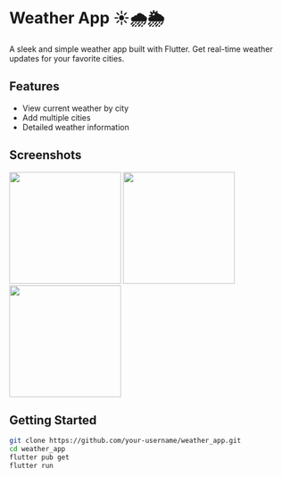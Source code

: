 # Weather App ☀️🌧️🌦️

A sleek and simple weather app built with Flutter. Get real-time weather updates for your favorite cities.

## Features
- View current weather by city
- Add multiple cities
- Detailed weather information

## Screenshots

<p float="left">
  <img src="https://github.com/user-attachments/assets/7e9c52c4-6074-462b-b729-46ee7a2c7ddf" width="200" />
  <img src="https://github.com/user-attachments/assets/27732ba2-9f10-4dc6-940d-7ee7f572cdad" width="200" />
  <img src="https://github.com/user-attachments/assets/4cecd030-15d7-49e1-a2fc-d0229b333e1a" width="200" />
</p>

## Getting Started

```bash
git clone https://github.com/your-username/weather_app.git
cd weather_app
flutter pub get
flutter run
